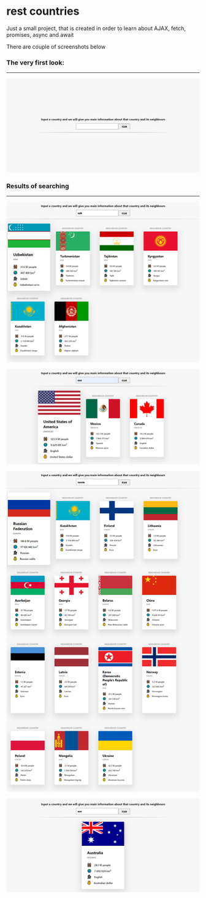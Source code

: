 # rest countries
Just a small project, that is created in order to learn about AJAX, fetch, promises, async and await

There are couple of screenshots below

### The very first look:
---
![First screenshot](img/screenshot1.png)

### Results of searching
---
![Second screenshot](img/screenshot2.png)

![Third screenshot](img/screenshot3.png)

![Fourth screenshot](img/screenshot4.png)

![Fifth screenshot](img/screenshot5.png)
